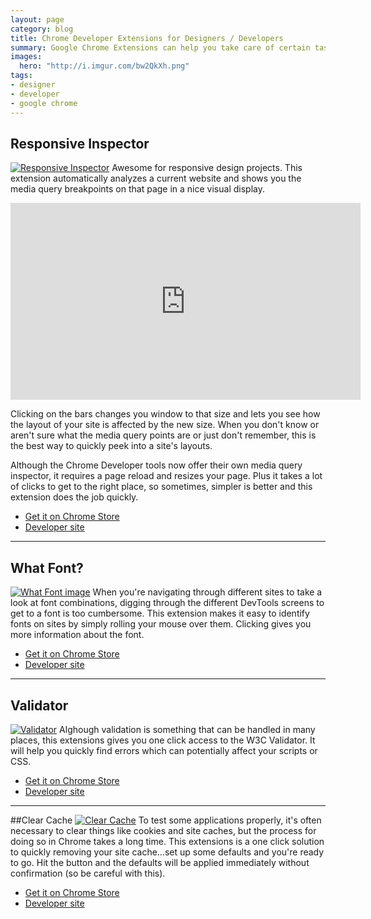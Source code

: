 ```yaml
---
layout: page
category: blog
title: Chrome Developer Extensions for Designers / Developers
summary: Google Chrome Extensions can help you take care of certain tasks quickly. Here's a quick review of some of my favorite extensions for web design and development
images:
  hero: "http://i.imgur.com/bw2QkXh.png"
tags:
- designer
- developer
- google chrome
---
```

## Responsive Inspector
[![Responsive Inspector](http://i.imgur.com/bw2QkXh.png)](https://chrome.google.com/webstore/detail/responsive-inspector/memcdolmmnmnleeiodllgpibdjlkbpim)
Awesome for responsive design projects. This extension automatically analyzes a current website and shows you the media query breakpoints on that page in a nice visual display. 

<iframe width="560" height="315" src="https://www.youtube.com/embed/ylMHAj0OU10" frameborder="0" allowfullscreen></iframe>

Clicking on the bars changes you window to that size and lets you see how the layout of your site is affected by the new size. When you don't know or aren't sure what the media query points are or just don't remember, this is the best way to quickly peek into a site's layouts.

Although the Chrome Developer tools now offer their own media query inspector, it requires a page reload and resizes your page. Plus it takes a lot of clicks to get to the right place, so sometimes, simpler is better and this extension does the job quickly.

- [<i class="fa fa-external-link-square"></i> Get it on Chrome Store](https://chrome.google.com/webstore/detail/responsive-inspector/memcdolmmnmnleeiodllgpibdjlkbpim)
- [<i class="fa fa-external-link-square"></i>  Developer site](http://outof.me/responsive-inspector/)

---

## What Font?
[![What Font image](http://i.imgur.com/ow5n3CS.png)](https://chrome.google.com/webstore/detail/whatfont/jabopobgcpjmedljpbcaablpmlmfcogm)
When you're navigating through different sites to take a look at font combinations, digging through the different DevTools screens to get to a font is too cumbersome. This extension makes it easy to identify fonts on sites by simply rolling your mouse over them. Clicking gives you more information about the font.

- [<i class="fa fa-external-link-square"></i> Get it on Chrome Store](https://chrome.google.com/webstore/detail/whatfont/jabopobgcpjmedljpbcaablpmlmfcogm)
- [<i class="fa fa-external-link-square"></i>  Developer site](http://chengyinliu.com/whatfont.html)

---

## Validator
[![Validator](http://i.imgur.com/RuDWEFW.png)](https://chrome.google.com/webstore/detail/whatfont/jabopobgcpjmedljpbcaablpmlmfcogm)
Alghough validation is something that can be handled in many places, this extensions gives you one click access to the W3C Validator. It will help you quickly find errors which can potentially affect your scripts or CSS.

- [<i class="fa fa-external-link-square"></i> Get it on Chrome Store](https://chrome.google.com/webstore/detail/whatfont/jabopobgcpjmedljpbcaablpmlmfcogm)
- [<i class="fa fa-external-link-square"></i>  Developer site](http://robertnyman.com/html-validator/)

---

##Clear Cache
[![Clear Cache](http://i.imgur.com/VtAhYdX.png)](https://chrome.google.com/webstore/detail/clear-cache/cppjkneekbjaeellbfkmgnhonkkjfpdn?hl=en&gl=US)
To test some applications properly, it's often necessary to clear things like cookies and site caches, but the process for doing so in Chrome takes a long time. This extensions is a one click solution to quickly removing your site cache...set up some defaults and you're ready to go. Hit the button and the defaults will be applied immediately without confirmation (so be careful with this).

- [<i class="fa fa-external-link-square"></i> Get it on Chrome Store](https://chrome.google.com/webstore/detail/clear-cache/cppjkneekbjaeellbfkmgnhonkkjfpdn?hl=en&gl=US)
- [<i class="fa fa-external-link-square"></i>  Developer site](http://benjaminbojko.com/work/side-projects)
